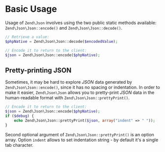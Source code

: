 # Basic Usage

Usage of `Zend\Json` involves using the two public static methods available:
`Zend\Json\Json::encode()` and `Zend\Json\Json::decode()`.

```php
// Retrieve a value:
$phpNative = Zend\Json\Json::decode($encodedValue);

// Encode it to return to the client:
$json = Zend\Json\Json::encode($phpNative);
```

## Pretty-printing JSON

Sometimes, it may be hard to explore *JSON* data generated by `Zend\Json\Json::encode()`, since it
has no spacing or indentation. In order to make it easier, `Zend\Json\Json` allows you to
pretty-print *JSON* data in the human-readable format with `Zend\Json\Json::prettyPrint()`.

```php
// Encode it to return to the client:
$json = Zend\Json\Json::encode($phpNative);
if ($debug) {
    echo Zend\Json\Json::prettyPrint($json, array("indent" => " "));
}
```

Second optional argument of `Zend\Json\Json::prettyPrint()` is an option array. Option `indent`
allows to set indentation string - by default it's a single tab character.
